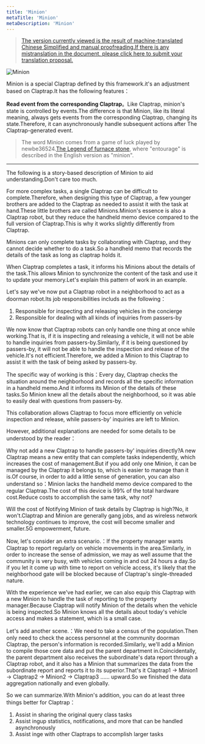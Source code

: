 ```yaml
---
title: 'Minion'
metaTitle: 'Minion'
metaDescription: 'Minion'
---
```


> [The version currently viewed is the result of machine-translated Chinese Simplified and manual proofreading.If there is any mistranslation in the document, please click here to submit your translation proposal.](https://crwd.in/newbeclaptrap)

![Minion](/images/20190228-002.gif)

Minion is a special Claptrap defined by this framework.it's an adjustment based on Claptrap.It has the following features：

**Read event from the corresponding Claptrap**。Like Claptrap, minion's state is controlled by events.The difference is that Minion, like its literal meaning, always gets events from the corresponding Claptrap, changing its state.Therefore, it can asynchronously handle subsequent actions after The Claptrap-generated event.

> The word Minion comes from a game of luck played by newbe36524.[The Legend of furnace stone](https://zh.moegirl.org/%E7%82%89%E7%9F%B3%E4%BC%A0%E8%AF%B4), where "entourage" is described in the English version as "minion".

---

The following is a story-based description of Minion to aid understanding.Don't care too much.

For more complex tasks, a single Claptrap can be difficult to complete.Therefore, when designing this type of Claptrap, a few younger brothers are added to the Claptrap as needed to assist it with the task at hand.These little brothers are called Minions.Minion's essence is also a Claptrap robot, but they reduce the handheld memo device compared to the full version of Claptrap.This is why it works slightly differently from Claptrap.

Minions can only complete tasks by collaborating with Claptrap, and they cannot decide whether to do a task.So a handheld memo that records the details of the task as long as claptrap holds it.

When Claptrap completes a task, it informs his Minions about the details of the task.This allows Minion to synchronize the content of the task and use it to update your memory.Let's explain this pattern of work in an example.

Let's say we've now put a Claptrap robot in a neighborhood to act as a doorman robot.Its job responsibilities includs as the following：

1. Responsible for inspecting and releasing vehicles in the concierge
2. Responsible for dealing with all kinds of inquiries from passers-by

We now know that Claptrap robots can only handle one thing at once while working.That is, if it is inspecting and releasing a vehicle, it will not be able to handle inquiries from passers-by.Similarly, if it is being questioned by passers-by, it will not be able to handle the inspection and release of the vehicle.It's not efficient.Therefore, we added a Minion to this Claptrap to assist it with the task of being asked by passers-by.

The specific way of working is this：Every day, Claptrap checks the situation around the neighborhood and records all the specific information in a handheld memo.And it informs its Minion of the details of these tasks.So Minion knew all the details about the neighborhood, so it was able to easily deal with questions from passers-by.

This collaboration allows Claptrap to focus more efficiently on vehicle inspection and release, while passers-by' inquiries are left to Minion.

However, additional explanations are needed for some details to be understood by the reader：

Why not add a new Claptrap to handle passers-by' inquiries directly?A new Claptrap means a new entity that can complete tasks independently, which increases the cost of management.But if you add only one Minion, it can be managed by the Claptrap it belongs to, which is easier to manage than it is.Of course, in order to add a little sense of generation, you can also understand so：Minion lacks the handheld memo device compared to the regular Claptrap.The cost of this device is 99% of the total hardware cost.Reduce costs to accomplish the same task, why not?

Will the cost of Notifying Minion of task details by Claptrap is high?No, it won't.Claptrap and Minion are generally gang jobs, and as wireless network technology continues to improve, the cost will become smaller and smaller.5G empowerment, future.

Now, let's consider an extra scenario.：If the property manager wants Claptrap to report regularly on vehicle movements in the area.Similarly, in order to increase the sense of admission, we may as well assume that the community is very busy, with vehicles coming in and out 24 hours a day.So if you let it come up with time to report on vehicle access, it's likely that the neighborhood gate will be blocked because of Claptrap's single-threaded nature.

With the experience we've had earlier, we can also equip this Claptrap with a new Minion to handle the task of reporting to the property manager.Because Claptrap will notify Minion of the details when the vehicle is being inspected.So Minion knows all the details about today's vehicle access and makes a statement, which is a small case.

Let's add another scene.：We need to take a census of the population.Then only need to check the access personnel at the community doorman Claptrap, the person's information is recorded.Similarly, we'll add a Minion to compile those core data and put the parent department in.Coincidentally, the parent department also receives the subordinate's data report through a Claptrap robot, and it also has a Minion that summarizes the data from the subordinate report and reports it to its superior.That's it Claptrap1 -> Minion1 -> Claptrap2 -> Minion2 -> Claptrap3 …… upward.So we finished the data aggregation nationally and even globally.

So we can summarize.With Minion's addition, you can do at least three things better for Claptrap：

1. Assist in sharing the original query class tasks
2. Assist ingup statistics, notifications, and more that can be handled asynchronously
3. Assist inge with other Claptraps to accomplish larger tasks
